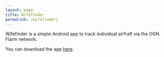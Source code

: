 ```yaml
---
layout: page
title: Wifefinder
permalink: /wifefinder/
---
```


Wifefinder is a simple Android app to track individual airfraft via the OGN
Flarm network.

You can download the app
<a href="https://github.com/ahsparrow/wifefinder/releases/" target="_blank">here</a>.
